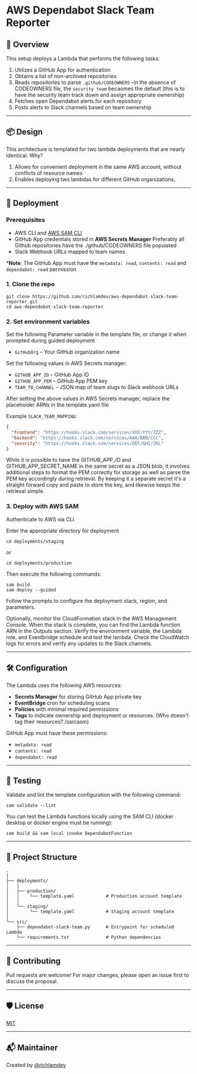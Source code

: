# AWS Dependabot Slack Team Reporter

## 🧩 Overview

This setup deploys a Lambda that performs the following tasks:

1. Utilizes a GitHub App for authentication
2. Obtains a list of non-archived repositories
3. Reads repositories to parse `.github/CODEOWNERS`
    -in the absence of CODEOWNERS file, the `security team` becaomes the default
    (this is to have the security team track down and assign appropriate ownership)
4. Fetches open Dependabot alerts for each repository
5. Posts alerts to Slack channels based on team ownership

---

## 📦 Design

This architecture is templated for two lambda deployments that are nearly identical.  Why?

1. Allows for convenient deployment in the same AWS account, without conflicts of resource names
2. Enables deploying two lambdas for different GitHub organizations,

---

## 🚀 Deployment

### Prerequisites

- AWS CLI and [AWS SAM CLI](https://docs.aws.amazon.com/serverless-application-model/latest/developerguide/install-sam-cli.html)
- GitHub App credentials stored in **AWS Secrets Manager**
  Preferably all Github repositories have the ./github/CODEOWNERS file populated
- Slack Webhook URLs mapped to team names

***Note**: The GitHub App must have the `metadata: read`, `contents: read` and `dependabot: read` permission

### 1. Clone the repo

```
git clone https://github.com/richlamdev/aws-dependabot-slack-team-reporter.git
cd aws-dependabot-slack-team-reporter
```

### 2. Set environment variables

Set the following Parameter variable in the template file, or change it when prompted during guided deployment

- `GitHubOrg` – Your GitHub organization name

Set the following values in AWS Secrets manager:

- `GITHUB_APP_ID`   – GitHub App ID
- `GITHUB_APP_PEM`  – GitHub App PEM key
- `TEAM_TO_CHANNEL` – JSON map of team slugs to Slack webhook URLs

After setting the above values in AWS Secrets manager, replace the placeholder ARNs in the template.yaml file

Example `SLACK_TEAM_MAPPING`:

```json
{
  "frontend": "https://hooks.slack.com/services/XXX/YYY/ZZZ",
  "backend": "https://hooks.slack.com/services/AAA/BBB/CCC",
  "security": "https://hooks.slack.com/services/DEF/GHI/JKL"
}
```
While it is possible to have the GITHUB_APP_ID and GITHUB_APP_SECRET_NAME in the same secret as a JSON blob,
it involves additional steps to format the PEM correctly for storage as well as parse the PEM key accordingly
during retrieval.  By keeping it a separate secret it's a straight forward copy and paste to store the key,
and likewise keeps the retrieval simple.

### 3. Deploy with AWS SAM

Authenticate to AWS via CLI.

Enter the appropriate directory for deployment

```
cd deployments/staging
```

or

```
cd deployments/production
```

Then execute the following commands:
```
sam build
sam deploy --guided
```

Follow the prompts to configure the deployment stack, region, and parameters.

Optionally, monitor the CloudFormation stack in the AWS Management Console.
When the stack is complete, you can find the Lambda function ARN in the Outputs section.
Verify the environment variable, the Lambda role, and Eventbridge schedule and test the lambda.
Check the CloudWatch logs for errors and verify any updates to the Slack channels.

---

## 🛠️ Configuration

The Lambda uses the following AWS resources:

- **Secrets Manager** for storing GitHub App private key
- **EventBridge** cron for scheduling scans
- **Policies** with minimal required permissions
- **Tags** to indicate ownership and deployment or resources. (Who doesn't tag their resources? /sarcasm)

GitHub App must have these permissions:

- `metadata: read`
- `contents: read`
- `dependabot: read`

---

## 🧪 Testing

Validate and lint the template configuration with the following command:

```
sam validate --lint
```

You can test the Lambda functions locally using the SAM CLI (docker desktop or docker engine must be running):

```
sam build && sam local invoke DependabotFunction
```

---

## 📁 Project Structure

```
.
│
├── deployments/
│   │
│   ├── production/
│   │    └── template.yaml            # Production account template
│   │
│   └── staging/
│        └── template.yaml            # Staging account template
│
└── src/
    ├── dependabot-slack-team.py      # Entrypoint for scheduled Lambda
    └── requirements.txt              # Python dependencies
```

---

## 👥 Contributing

Pull requests are welcome! For major changes, please open an issue first to discuss the proposal.

---

## 🛡 License

[MIT](LICENSE)

---

## 📬 Maintainer

Created by [@richlamdev](https://github.com/richlamdev)
